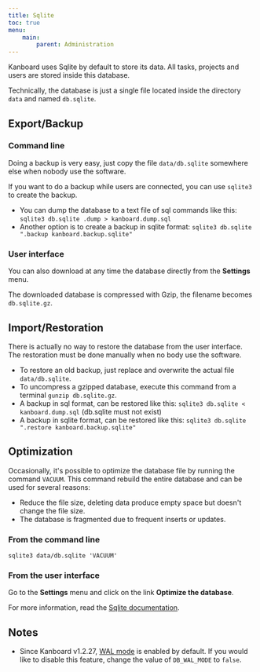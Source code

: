 ```yaml
---
title: Sqlite
toc: true
menu:
    main:
        parent: Administration
---
```


Kanboard uses Sqlite by default to store its data.
All tasks, projects and users are stored inside this database.

Technically, the database is just a single file located inside the directory `data` and named `db.sqlite`.

Export/Backup
-------------

### Command line

Doing a backup is very easy, just copy the file `data/db.sqlite`
somewhere else when nobody use the software.

If you want to do a backup while users are connected, you can use `sqlite3` to create the backup.

- You can dump the database to a text file of sql commands like this: `sqlite3 db.sqlite .dump > kanboard.dump.sql`
- Another option is to create a backup in sqlite format: `sqlite3 db.sqlite ".backup kanboard.backup.sqlite"`

### User interface

You can also download at any time the database directly from the **Settings** menu.

The downloaded database is compressed with Gzip, the filename becomes `db.sqlite.gz`.

Import/Restoration
------------------

There is actually no way to restore the database from the user
interface. The restoration must be done manually when no body use the
software.

- To restore an old backup, just replace and overwrite the actual file `data/db.sqlite`.
- To uncompress a gzipped database, execute this command from a terminal `gunzip db.sqlite.gz`.
- A backup in sql format, can be restored like this: `sqlite3 db.sqlite < kanboard.dump.sql` (db.sqlite must not exist)
- A backup in sqlite format, can be restored like this: `sqlite3 db.sqlite ".restore kanboard.backup.sqlite"`

Optimization
------------

Occasionally, it's possible to optimize the database file by running the
command `VACUUM`. This command rebuild the entire database and can be
used for several reasons:

- Reduce the file size, deleting data produce empty space but doesn't change the file size.
- The database is fragmented due to frequent inserts or updates.

### From the command line

    sqlite3 data/db.sqlite 'VACUUM'

### From the user interface

Go to the **Settings** menu and click on the link **Optimize the
database**.

For more information, read the [Sqlite documentation](https://sqlite.org/lang_vacuum.html).

Notes
-----

- Since Kanboard v1.2.27, [WAL mode](https://www.sqlite.org/wal.html) is enabled by default. If you would like to disable this feature, change the value of `DB_WAL_MODE` to `false`.
